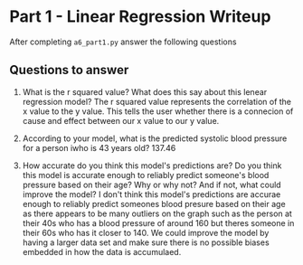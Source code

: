 # Part 1 - Linear Regression Writeup

After completing `a6_part1.py` answer the following questions

## Questions to answer

1. What is the r squared value?  What does this say about this lenear regression model?
The r squared value represents the correlation of the x value to the y value. This tells the user whether there is a connecion of cause and effect between our x value to our y value. 

2. According to your model, what is the predicted systolic blood pressure for a person iwho is 43 years old?
137.46 

3. How accurate do you think this model's predictions are?  Do you think this model is accurate enough to reliably predict someone's blood pressure based on their age?  Why or why not?  And if not, what could improve the model?
I don't think this model's predictions are accurae enough to reliably predict someones blood presure based on their age as there appears to be many outliers on the graph such as the person at their 40s who has a blood pressure of around 160 but theres someone in their 60s who has it closer to 140. We could improve the model by having a larger data set and make sure there is no possible biases embedded in how the data is accumulaed. 